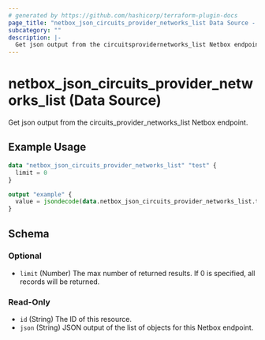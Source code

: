 ```yaml
---
# generated by https://github.com/hashicorp/terraform-plugin-docs
page_title: "netbox_json_circuits_provider_networks_list Data Source - terraform-provider-netbox"
subcategory: ""
description: |-
  Get json output from the circuitsprovidernetworks_list Netbox endpoint.
---
```


# netbox_json_circuits_provider_networks_list (Data Source)

Get json output from the circuits_provider_networks_list Netbox endpoint.

## Example Usage

```terraform
data "netbox_json_circuits_provider_networks_list" "test" {
  limit = 0
}

output "example" {
  value = jsondecode(data.netbox_json_circuits_provider_networks_list.test.json)
}
```

<!-- schema generated by tfplugindocs -->
## Schema

### Optional

- `limit` (Number) The max number of returned results. If 0 is specified, all records will be returned.

### Read-Only

- `id` (String) The ID of this resource.
- `json` (String) JSON output of the list of objects for this Netbox endpoint.


